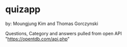 # quizapp
by: Moungjung Kim and Thomas Gorczynski

Questions, Category and answers pulled from open API "https://opentdb.com/api.php"
